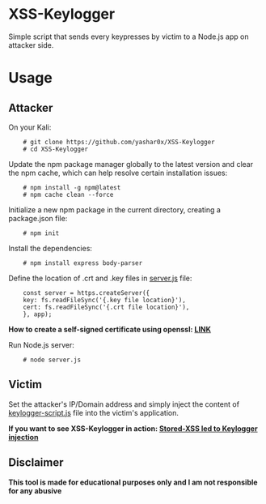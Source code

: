 # XSS-Keylogger
Simple script that sends every keypresses by victim to a Node.js app on attacker side.

# Usage
## Attacker

On your Kali:

        # git clone https://github.com/yashar0x/XSS-Keylogger
        # cd XSS-Keylogger

Update the npm package manager globally to the latest version and clear the npm cache, which can help resolve certain installation issues:

        # npm install -g npm@latest
        # npm cache clean --force

Initialize a new npm package in the current directory, creating a package.json file:

        # npm init

Install the dependencies:

        # npm install express body-parser

Define the location of .crt and .key files in [server.js](server.js) file:

        const server = https.createServer({
        key: fs.readFileSync('{.key file location}'),
        cert: fs.readFileSync('{.crt file location}'),
        }, app);

**How to create a self-signed certificate using openssl: [LINK](https://devopscube.com/create-self-signed-certificates-openssl/)**

Run Node.js server:

        # node server.js

## Victim

Set the attacker's IP/Domain address and simply inject the content of [keylogger-script.js](keylogger-script.js) file into the victim's application.

**If you want to see XSS-Keylogger in action: [Stored-XSS led to Keylogger injection]([https://devopscube.com/create-self-signed-certificates-openssl/](https://yashar.pro/stored-xss-led-to-keylogger-injection/))**

## Disclaimer
**This tool is made for educational purposes only and I am not responsible for any abusive**
